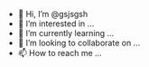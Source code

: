 - 👋 Hi, I’m @gsjsgsh
- 👀 I’m interested in ...
- 🌱 I’m currently learning ...
- 💞️ I’m looking to collaborate on ...
- 📫 How to reach me ...

<!---
gsjsgsh/gsjsgsh is a ✨ special ✨ repository because its `README.md` (this file) appears on your GitHub profile.
You can click the Preview link to take a look at your changes.
--->
